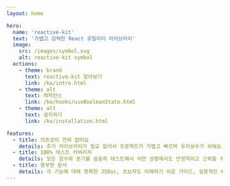 ```yaml
---
layout: home

hero:
  name: 'reactive-kit'
  text: '가볍고 강력한 React 유틸리티 라이브러리'
  image:
    src: /images/symbol.svg
    alt: reactive-kit symbol
  actions:
    - theme: brand
      text: reactive-kit 알아보기
      link: /ko/intro.html
    - theme: alt
      text: 레퍼런스
      link: /ko/hooks/useBooleanState.html
    - theme: alt
      text: 설치하기
      link: /ko/installation.html

features:
  - title: 의존성이 전혀 없어요
    details: 추가 라이브러리가 필요 없어서 프로젝트가 가볍고 빠르며 유지보수가 쉬워요. 번들 크기를 줄이고 성능을 손쉽게 개선할 수 있어요.
  - title: 100% 테스트 커버리지
    details: 모든 함수와 분기를 꼼꼼히 테스트해서 어떤 상황에서도 안정적이고 신뢰할 수 있는 코드를 보장해요.
  - title: 풍부한 문서
    details: 각 기능에 대해 명확한 JSDoc, 초보자도 이해하기 쉬운 가이드, 실용적인 예제가 포함되어 있어요. 자세하고 따라 하기 쉬운 설명으로 바로 시작할 수 있어요.
---
```

